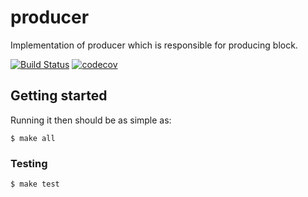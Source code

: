 # producer

Implementation of producer which is responsible for producing block.

[![Build Status](https://circleci.com/gh/DSiSc/producer/tree/master.svg?style=shield)](https://circleci.com/gh/DSiSc/producer/tree/master)
[![codecov](https://codecov.io/gh/DSiSc/producer/branch/master/graph/badge.svg)](https://codecov.io/gh/DSiSc/producer)

## Getting started

Running it then should be as simple as:

```
$ make all
```

### Testing

```
$ make test
```

